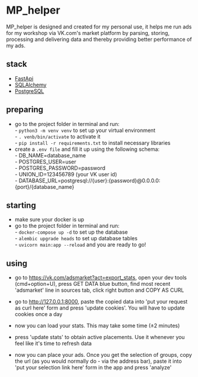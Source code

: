 # MP_helper

MP_helper is designed and created for my personal use, it helps me run ads for my workshop via VK.com's market platform by parsing, storing, processing and delivering data and thereby providing better performance of my ads.  

## stack
- [FastApi]  
- [SQLAlchemy]  
- [PostgreSQL]  

## preparing
- go to the project folder in terminal and run:  
        - `python3 -m venv venv` to set up your virtual environment  
        - `. venb/bin/activate` to activate it  
        - `pip install -r requirements.txt` to install necessary libraries  
- create a `.env file` and fill it up using the following schema:  
        - DB_NAME=database_name  
        - POSTGRES_USER=user  
        - POSTGRES_PASSWORD=password  
        - UNION_ID=123456789 (your VK user id)  
        - DATABASE_URL=postgresql://{user}:{password}@0.0.0.0:{port}/{database_name}  


## starting
- make sure your docker is up  
- go to the project folder in terminal and run:  
        - `docker-compose up -d` to set up the database  
        - `alembic upgrade heads` to set up database tables  
        - `uvicorn main:app --reload` and you are ready to go!  

## using
- go to https://vk.com/adsmarket?act=export_stats, open your dev tools (cmd+option+U), press GET DATA blue button, find most recent 'adsmarket' line in sources tab, click right button and COPY AS CURL  
- go to http://127.0.0.1:8000, paste the copied data into 'put your request as curl here' form and press 'update cookies'. You will have to update cookies once a day  
- now you can load your stats. This may take some time (±2 minutes)  
- press 'update stats' to obtain active placements. Use it whenever you feel like it's time to refresh data  
- now you can place your ads. Once you get the selection of groups, copy the url (as you would normally do - via the address bar), paste it into 'put your selection link here' form in the app and press 'analyze'  

   [FastApi]: <https://fastapi.tiangolo.com/>
   [SQLAlchemy]: <https://www.sqlalchemy.org/>
   [PostgreSQL]: <https://www.postgresql.org/>
